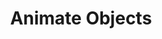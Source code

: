---
title: "Animate Objects"
permalink: /spells/animate-objects/
tags:
  - Spell
  - 5th Level
  - Transmutation
available_for:
  - Bard
  - Sorcerer
  - Wizard
level: "5th Level"
school: "Transmutation"
range: "120 ft"
comp:
  - V
  - S
duration: "1 Minute"
concentration: true
description: |
  Objects come to life at your command. Choose up to ten nonmagical objects within range that are not being worn or carried. Medium targets count as two objects, Large targets count as four objects, Huge targets count as eight objects. You can't animate any object larger than Huge. Each target animates and becomes a creature under your control until the spell ends or until reduced to 0 hit points.

  As a bonus action, you can mentally command any creature you made with this spell if the creature is within 500 feet of you (if you control multiple creatures, you can command any or all of them at the same time, issuing the same command to each one). You decide what action the creature will take and where it will move during its next turn, or you can issue a general command, such as to guard a particular chamber or corridor. If you issue no commands, the creature only defends itself against hostile creatures. Once given an order, the creature continues to follow it until its task is complete.

  ##### Animated Object Statistics

  | Size | HP | AC | Attack | Str | Dex |
  | :--- | :--- | :--- | :--- | :--- | :--- |
  | Tiny | 20 | 18 | +8 to hit, 1d4 + 4 damage | 4 | 18 |
  | Small | 25 | 16 | +6 to hit, 1d8 + 2 damage | 6 | 14 |
  | Medium | 40 | 13 | +5 to hit, 2d6 + 1 damage | 10 | 12 |
  | Large | 50 | 10 | +6 to hit, 2d10 + 2 damage | 14 | 10 |
  | Huge | 80 | 10 | +8 to hit, 2d12 + 4 damage | 18 | 6 |

  An animated object is a construct with AC, hit points, attacks, Strength, and Dexterity determined by its size. Its Constitution is 10 and its Intelligence and Wisdom are 3, and its Charisma is 1. Its speed is 30 feet; if the object lacks legs or other appendages it can use for locomotion, it instead has a flying speed of 30 feet and can hover. If the object is securely attached to a surface or a larger object, such as a chain bolted to a wall, its speed is 0. It has blindsight with a radius of 30 feet and is blind beyond that distance. When the animated object drops to 0 hit points, it reverts to its original object form, and any remaining damage carries over to its original object form.

  If you command an object to attack, it can make a single melee attack against a creature within 5 feet of it. It makes a slam attack with an attack bonus and bludgeoning damage determined by its size. The GM might rule that a specific object inflicts slashing or piercing damage based on its form.

  **At higher levels.** If you cast this spell using a spell slot of 6th level or higher, you can animate two additional objects for each slot level above 5th.
excerpt: "Objects come to life at your command."
source: "Basic Rules"
---
